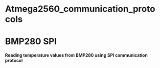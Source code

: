 # Atmega2560_communication_protocols

<h1>BMP280 SPI</h1>
<h4>Reading temperature values from BMP280 using SPI communication protocol </h4>
